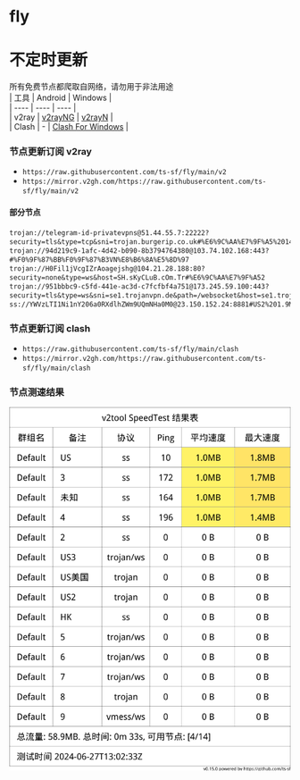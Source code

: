# fly
# 不定时更新
所有免费节点都爬取自网络，请勿用于非法用途  
|  工具  | Android  | Windows  |  
|  ----  | ----   | ----  |  
| v2ray  | [v2rayNG](https://github.com/2dust/v2rayNG/releases) | [v2rayN](https://github.com/2dust/v2rayN/releases) |  
| Clash  | - | [Clash For Windows](https://github.com/2dust/clashN/releases) | 
  
### 节点更新订阅  v2ray
- `https://raw.githubusercontent.com/ts-sf/fly/main/v2`  
- `https://mirror.v2gh.com/https://raw.githubusercontent.com/ts-sf/fly/main/v2`  

#### 部分节点  
``` 
trojan://telegram-id-privatevpns@51.44.55.7:22222?security=tls&type=tcp&sni=trojan.burgerip.co.uk#%E6%9C%AA%E7%9F%A5%2014.7MB%2Fs
trojan://94d219c9-1afc-4d42-b090-8b3794764380@103.74.102.168:443?#%F0%9F%87%BB%F0%9F%87%B3VN%E8%B6%8A%E5%8D%97
trojan://H0Fil1jVcgIZrAoagejshg@104.21.28.188:80?security=none&type=ws&host=SH.sKyCLuB.cOm.Tr#%E6%9C%AA%E7%9F%A52
trojan://951bbbc9-c5fd-441e-ac3d-c7fcfbf4a751@173.245.59.100:443?security=tls&type=ws&sni=se1.trojanvpn.de&path=/websocket&host=se1.trojanvpn.de#%E6%9C%AA%E7%9F%A53
ss://YWVzLTI1Ni1nY206a0RXdlhZWm9UQmNHa0M0@23.150.152.24:8881#US2%201.9MB%2Fs
```
### 节点更新订阅  clash
- `https://raw.githubusercontent.com/ts-sf/fly/main/clash`  
- `https://mirror.v2gh.com/https://raw.githubusercontent.com/ts-sf/fly/main/clash`  

### 节点测速结果
![image](traffic.png)
